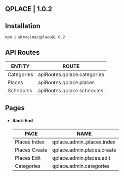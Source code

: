 ## QPLACE  | 1.0.2

## Installation

`` npm i @imagina/qplace@1.0.2 ``

## API Routes

| ENTITY  | ROUTE |
| ------------- | ------------- |
| Categories | apiRoutes.qplace.categories |
| Places | apiRoutes.qplace.places |
| Schedules | apiRoutes.qplace.schedules |

## Pages

- #### Back-End

  | PAGE | NAME |
  | ------------- | ------------- |
  | Places Index | qplace.admin..places.index |
  | Places Create | qplace.admin.places.create |
  | Places Edit | qplace.admin.places.edit |
  | Categories | qplace.admin.categories |
